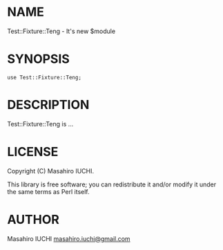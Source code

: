 # NAME

Test::Fixture::Teng - It's new $module

# SYNOPSIS

    use Test::Fixture::Teng;

# DESCRIPTION

Test::Fixture::Teng is ...

# LICENSE

Copyright (C) Masahiro IUCHI.

This library is free software; you can redistribute it and/or modify
it under the same terms as Perl itself.

# AUTHOR

Masahiro IUCHI <masahiro.iuchi@gmail.com>
